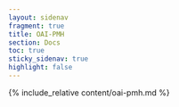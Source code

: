 ```yaml
---
layout: sidenav
fragment: true
title: OAI-PMH
section: Docs
toc: true
sticky_sidenav: true
highlight: false
---
```


{% include_relative content/oai-pmh.md %}
